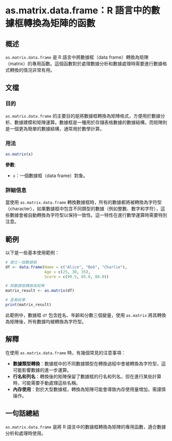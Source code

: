 <!--
Meta Description: # as.matrix.data.frame：R 語言中的數據框轉換為矩陣的函數 ## 概述 `as.matrix.data.frame` 是 R 語言中將數據框（data frame）轉換為矩陣（matrix）的專用函數。這個函數對於處理數據分析和數據處理時需要進行數據格式轉換的情況非常有用。 #...
Meta Keywords: matrix, data, frame, matrix_result, 語言中的數據框轉換為矩陣的函數
-->

# as.matrix.data.frame：R 語言中的數據框轉換為矩陣的函數

## 概述
`as.matrix.data.frame` 是 R 語言中將數據框（data frame）轉換為矩陣（matrix）的專用函數。這個函數對於處理數據分析和數據處理時需要進行數據格式轉換的情況非常有用。

## 文檔
### 目的
`as.matrix.data.frame` 的主要目的是將數據框轉換為矩陣格式，方便用於數據分析、數據建模和矩陣運算。數據框是一種用於存儲表格數據的數據結構，而矩陣則是一個更為簡單的數據結構，通常用於數學計算。

### 用法
```R
as.matrix(x)
```
**參數**:
- `x`：一個數據框（data frame）對象。

### 詳細信息
當使用 `as.matrix.data.frame` 轉換數據框時，所有的數據都將被轉換為字符型（character），如果數據框中包含不同類型的數據（例如整數、數字和字符），這些數據會被自動轉換為字符型以保持一致性。這一特性在進行數學運算時需要特別注意。

## 範例
以下是一些基本使用範例：

```R
# 建立一個數據框
df <- data.frame(Name = c("Alice", "Bob", "Charlie"),
                 Age = c(25, 30, 35),
                 Score = c(90.5, 85.0, 88.0))

# 將數據框轉換為矩陣
matrix_result <- as.matrix(df)

# 查看結果
print(matrix_result)
```

此範例中，數據框 `df` 包含姓名、年齡和分數三個變量，使用 `as.matrix` 將其轉換為矩陣後，所有數據均被轉換為字符型。

## 解釋
在使用 `as.matrix.data.frame` 時，有幾個常見的注意事項：

- **數據類型轉換**：數據框中的不同數據類型在轉換過程中會被轉換為字符型，這可能影響數據的進一步運算。
- **行名和列名**：轉換後的矩陣保留了數據框的行名和列名，但在進行某些計算時，可能需要手動處理這些名稱。
- **內存使用**：對於大型數據框，轉換為矩陣可能會導致內存使用量增加，需謹慎操作。

## 一句話總結
`as.matrix.data.frame` 是將 R 語言中的數據框轉換為矩陣的專用函數，適合數據分析和處理時使用。